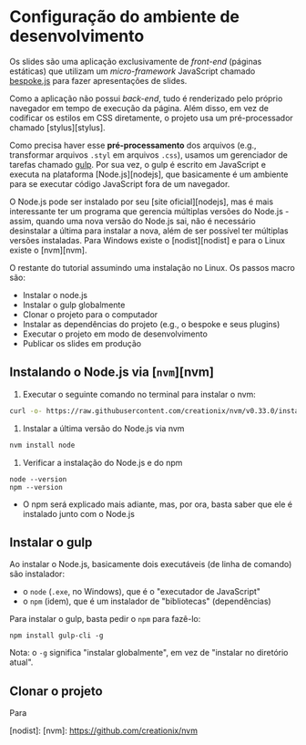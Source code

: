 # Configuração do ambiente de desenvolvimento

Os slides são uma aplicação exclusivamente de _front-end_ (páginas estáticas)
que utilizam um _micro-framework_ JavaScript chamado [bespoke.js][bespoke]
para fazer apresentações de slides.

Como a aplicação não possui _back-end_, tudo é renderizado pelo próprio
navegador em tempo de execução da página. Além disso, em vez de codificar
os estilos em CSS diretamente, o projeto usa um pré-processador chamado
[stylus][stylus].

Como precisa haver esse **pré-processamento** dos arquivos (e.g.,
transformar arquivos `.styl` em arquivos `.css`), usamos um gerenciador de
tarefas chamado [gulp][gulp]. Por sua vez, o gulp é escrito em JavaScript e
executa na plataforma [Node.js][nodejs], que basicamente é um ambiente para
se executar código JavaScript fora de um navegador.

O Node.js pode ser instalado por seu [site oficial][nodejs], mas é
mais interessante ter um programa que gerencia múltiplas versões do Node.js -
assim, quando uma nova versão do Node.js sai, não é necessário desinstalar a
última para instalar a nova, além de ser possível ter múltiplas
versões instaladas. Para Windows existe o [nodist][nodist] e para o Linux
existe o [nvm][nvm].

O restante do tutorial assumindo uma instalação no Linux. Os passos macro são:

- Instalar o node.js
- Instalar o gulp globalmente
- Clonar o projeto para o computador
- Instalar as dependências do projeto (e.g., o bespoke e seus plugins)
- Executar o projeto em modo de desenvolvimento
- Publicar os slides em produção

## Instalando o Node.js via [`nvm`][nvm]

1. Executar o seguinte comando no terminal para instalar o nvm:
  ```bash
  curl -o- https://raw.githubusercontent.com/creationix/nvm/v0.33.0/install.sh | bash
  ```
1. Instalar a última versão do Node.js via nvm
  ```bash
  nvm install node
  ```
1. Verificar a instalação do Node.js e do npm
  ```
  node --version
  npm --version
  ```
  - O npm será explicado mais adiante, mas, por ora, basta saber que ele é
    instalado junto com o Node.js

## Instalar o gulp

Ao instalar o Node.js, basicamente dois executáveis (de linha de comando) são
instalador:

- o `node` (`.exe`, no Windows), que é o "executador de JavaScript"
- o `npm` (idem), que é um instalador de "bibliotecas" (dependências)

Para instalar o gulp, basta pedir o `npm` para fazê-lo:

```
npm install gulp-cli -g
```

Nota: o `-g` significa "instalar globalmente", em vez de "instalar no
diretório atual".

## Clonar o projeto

Para 


[bespoke]:
[stylus]:
[gulp]:
[nodejs]:
[nodist]:
[nvm]: https://github.com/creationix/nvm

